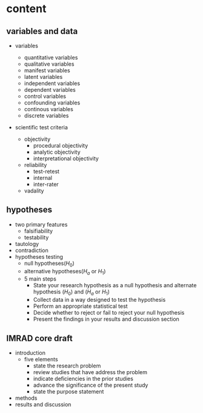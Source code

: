 # content

## variables and data

- variables
  - quantitative variables
  - qualitative variables
  - manifest variables
  - latent variables
  - independent variables
  - dependent variables
  - control variables
  - confounding variables
  - continous variables
  - discrete variables

- scientific test criteria
  - objectivity
    - procedural objectivity
    - analytic objectivity
    - interpretational objectivity
  - reliability
    - test-retest
    - internal
    - inter-rater
  - vadality 

## hypotheses

- two primary features
  - falsifiability
  - testability
- tautology
- contradiction
- hypotheses testing
  - null hypotheses($H_0$)
  - alternative hypotheses($H_a$ or $H_1$)
  - 5 main steps
    - State your research hypothesis as a null hypothesis and alternate hypothesis ($H_0$) and ($H_a$ or $H_1$)
    - Collect data in a way designed to test the hypothesis
    - Perform an appropriate statistical test
    - Decide whether to reject or fail to reject your null hypothesis
    - Present the findings in your results and discussion section
## IMRAD core draft

- introduction
  - five elements
    - state the research problem
    - review studies that have address the problem
    - indicate deficiencies in the prior studies
    - advance the significance of the present study
    - state the purpose statement
- methods
- results and discussion
